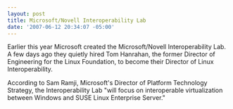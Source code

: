 ```yaml
---
layout: post
title: Microsoft/Novell Interoperability Lab
date: '2007-06-12 20:34:07 -05:00'
---
```


Earlier this year Microsoft created the Microsoft/Novell Interoperability Lab. A few days ago they quietly hired Tom Hanrahan, the former Director of Engineering for the Linux Foundation, to become their Director of Linux Interoperability.

According to Sam Ramji, Microsoft's Director of Platform Technology Strategy, the Interoperability Lab "will focus on interoperable virtualization between Windows and SUSE Linux Enterprise Server."

